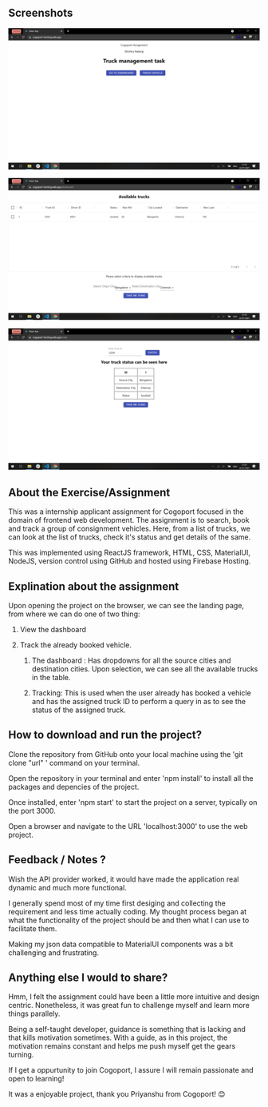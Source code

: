 ## Screenshots
![landing page](Assets/1.png "Landing page")

![landing page](Assets/2.png "Dashboard")

![landing page](Assets/3.png "Track Vehicle")



## About the Exercise/Assignment
This was a internship applicant assignment for Cogoport focused in the domain of frontend web development. The assignment is to search, book and track   a group of consignment vehicles. Here, from a list of trucks, we can look at the list of trucks, check it's status and get details of the same. 

This was implemented using ReactJS framework, HTML, CSS, MaterialUI, NodeJS, version control using GitHub and hosted using Firebase Hosting.

## Explination about the assignment

Upon opening the project on the browser, we can see the landing page, from where we can do one of two thing: 

1. View the dashboard
2. Track the already booked vehicle. 

    1. The dashboard : Has dropdowns for all the source cities and destination cities. Upon selection, we can see all the available trucks in the table. 

    2. Tracking: This is used when the user already has booked a vehicle and has the assigned truck ID to perform a query in as to see the status of the assigned truck.  

## How to download and run the project?

Clone the repository from GitHub onto your local machine using the 'git clone "url" ' command on your terminal.

Open the repository in your terminal and enter 'npm install' to install all the packages and depencies of the project. 

Once installed, enter 'npm start' to start the project on a server, typically on the port 3000. 

Open a browser and navigate to the URL 'localhost:3000' to use the web project.

## Feedback / Notes ? 

Wish the API provider worked, it would have made the application real dynamic and much more functional.

I generally spend most of my time first desiging and collecting the requirement and less time actually coding. My thought process began at what the functionality of the project should be and then what I can use to facilitate them.

Making my json data compatible to MaterialUI components was a bit challenging and frustrating. 

## Anything else I would to share? 

Hmm, I felt the assignment could have been a little more intuitive and design centric. Nonetheless, it was great fun to challenge myself and learn more things parallely. 

Being a self-taught developer, guidance is something that is lacking and that kills motivation sometimes. With a guide, as in this project, the motivation remains constant and helps me push myself get the gears turning.

If I get a oppurtunity to join Cogoport, I assure I will remain passionate and open to learning! 
        
It was a enjoyable project, thank you Priyanshu from Cogoport! 😊


